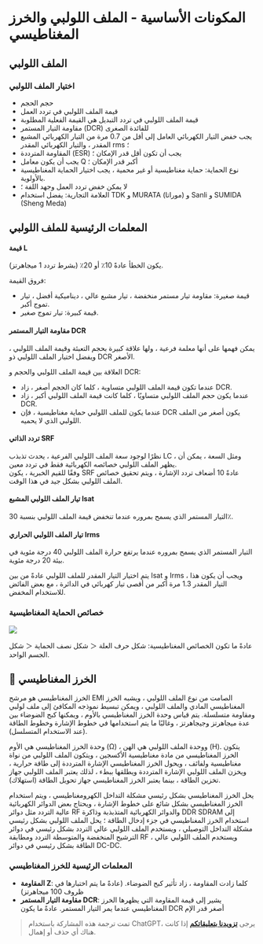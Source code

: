 # المكونات الأساسية - الملف اللولبي والخرز المغناطيسي

## الملف اللولبي

### اختيار الملف اللولبي

- حجم الحجم
- قيمة الملف اللولبي في تردد العمل
- قيمة الملف اللولبي في تردد التبديل هي القيمة الفعلية المطلوبة
- مقاومة التيار المستمر (DCR) للفائدة الصغرى
- يجب خفض التيار الكهربائي العامل إلى أقل من 0.7 مرة من التيار الكهربائي المشبع المقدر ، والتيار الكهربائي المقدر rms ؛
- المقاومة المترددة (ESR) يجب أن تكون أقل قدر الإمكان ؛
- يجب أن يكون معامل Q أكبر قدر الإمكان ؛
- نوع الحماية: حماية مغناطيسية أو غير محمية ، يجب اختيار الحماية المغناطيسية بالأولوية.
- لا يمكن خفض تردد العمل وجهد اللفة ؛
- العلامة التجارية: يفضل استخدام TDK و MURATA (موراتا) و Sanli و SUMIDA (Sheng
  Meda)

## المعلمات الرئيسية للملف اللولبي

#### قيمة L

يكون الخطأ عادةً 10٪ أو 20٪ (بشرط تردد 1 ميجاهرتز).

فروق القيمة:

- قيمة صغيرة: مقاومة تيار مستمر منخفضة ، تيار مشبع عالي ، ديناميكية أفضل ، تيار تموج أكبر.
- قيمة كبيرة: تيار تموج صغير.

#### مقاومة التيار المستمر DCR

يمكن فهمها على أنها معلمة فرعية ، ولها علاقة كبيرة بحجم التعبئة وقيمة الملف اللولبي ، ويفضل اختيار الملف اللولبي ذو DCR الأصغر.

العلاقة بين قيمة الملف اللولبي والحجم و DCR:

- عندما تكون قيمة الملف اللولبي متساوية ، كلما كان الحجم أصغر ، زاد DCR.
- عندما يكون حجم الملف اللولبي متساويًا ، كلما كانت قيمة الملف اللولبي أكبر ، زاد DCR.
- عندما يكون للملف اللولبي حماية مغناطيسية ، فإن DCR يكون أصغر من الملف اللولبي الذي لا يحميه.

#### تردد الذاتي SRF

نظرًا لوجود سعة الملف اللولبي الفرعية ، يحدث تذبذب LC ، ومثل السعة ، يمكن أن يظهر الملف اللولبي خصائصه الكهربائية فقط في تردد معين.  
وفقًا للقيم الخبرية ، يكون SRF عادةً 10 أضعاف تردد الإشارة ، ويتم تحقيق خصائص الملف اللولبي بشكل جيد في هذا الوقت.

#### تيار الملف اللولبي المشبع Isat

التيار المستمر الذي يسمح بمروره عندما تنخفض قيمة الملف اللولبي بنسبة 30٪.

#### تيار الملف اللولبي الحراري Irms

التيار المستمر الذي يسمح بمروره عندما يرتفع حرارة الملف اللولبي 40 درجة مئوية في بيئة 20 درجة مئوية.

يتم اختيار التيار المقدر للملف اللولبي عادةً من بين Isat و Irms ، ويجب أن يكون هذا التيار المقدر 1.3 مرة أكبر من أقصى تيار كهربائي في الدائرة ، مع بعض الفائض للاستخدام المخفض.

### خصائص الحماية المغناطيسية

![](https://wiki-media-1253965369.cos.ap-guangzhou.myqcloud.com/img/20210723134135.png)

عادةً ما تكون الخصائص المغناطيسية: شكل حرف العلة ＜ شكل نصف الحماية ＜ شكل الجسم الواحد.

## 🚧 الخرز المغناطيسي

الخرز المغناطيسي هو مرشح EMI الصامت من نوع الملف اللولبي ، ويشبه الخرز المغناطيسي المادي والملف اللولبي ، ويمكن تبسيط نموذجه المكافئ إلى ملف لولبي ومقاومة متسلسلة. يتم قياس وحدة الخرز المغناطيسي بالأوم ، ويمكنها كبح الضوضاء بين عدة ميجاهرتز وجيجاهرتز ، وغالبًا ما يتم استخدامها في خطوط الإشارة وخطوط الطاقة (عند الاستخدام المتسلسل).

وحدة الخرز المغناطيسي هي الأوم (Ω) ، ووحدة الملف اللولبي هي الهن (H). يتكون الخرز المغناطيسي من مادة مغناطيسية الأكسجين ، ويتكون الملف اللولبي من نواة مغناطيسية ولفائف ، ويحول الخرز المغناطيسي الإشارة المترددة إلى طاقة حرارية ، ويخزن الملف اللولبي الإشارة المترددة ويطلقها ببطء ، لذلك يعتبر الملف اللولبي جهاز تخزين الطاقة ، بينما يعتبر الخرز المغناطيسي جهاز تحويل الطاقة (استهلاك).

يحل الخرز المغناطيسي بشكل رئيسي مشكلة التداخل الكهرومغناطيسي ، ويتم استخدام الخرز المغناطيسي بشكل شائع على خطوط الإشارة ، ويحتاج بعض الدوائر الكهربائية عالية التردد مثل دوائر RF والدوائر الكهربائية المتذبذبة وذاكرة DDR SDRAM إلى استخدام الخرز المغناطيسي في جزء إدخال الطاقة ؛ يحل الملف اللولبي بشكل رئيسي مشكلة التداخل التوصيلي ، ويستخدم الملف اللولبي عالي التردد بشكل رئيسي في دوائر الترشيح المنخفضة والمتوسطة التردد ومطابقة RF ، ويستخدم الملف اللولبي عالي الطاقة بشكل رئيسي في دوائر DC-DC.

### المعلمات الرئيسية للخرز المغناطيسي

- **المقاومة Z**: كلما زادت المقاومة ، زاد تأثير كبح الضوضاء. (عادةً ما يتم اختبارها في ظروف 100 ميجاهرتز)
- **مقاومة التيار المستمر DCR**: يشير إلى قيمة المقاومة التي يظهرها الخرز المغناطيسي عندما يمر التيار المستمر. عادةً ما يكون DCR أصغر قدر الإم

> تمت ترجمة هذه المشاركة باستخدام ChatGPT، يرجى [**تزويدنا بتعليقاتكم**](https://github.com/linyuxuanlin/Wiki_MkDocs/issues/new) إذا كانت هناك أي حذف أو إهمال.